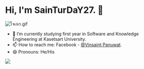 # Hi, I'm SainTurDaY27. 👋

![ใจเกเร.gif](https://media1.tenor.com/images/2d9840f43d14a8621512bc78b27c2abc/tenor.gif?itemid=18541049)

- 🌱 I’m currently studying first year in Software and Knowledge Engineering at Kasetsart University.
- 📫 How to reach me: Facebook - [@Vinsaint Panuwat](https://www.facebook.com/nong.vinsaint/).
- 😄 Pronouns: He/His


<img src="https://github-readme-stats.vercel.app/api?username=SainTurDaY27&&show_icons=true&title_color=ffffff&icon_color=bb2acf&text_color=daf7dc&bg_color=151515">
